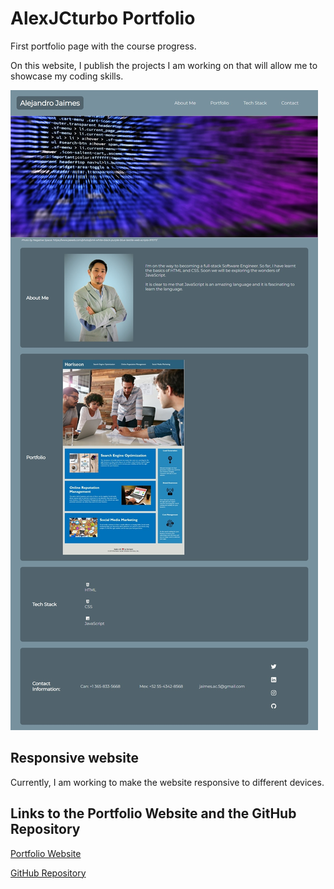 # AlexJCturbo Portfolio

First portfolio page with the course progress.

On this website, I publish the projects I am working on that will allow me to showcase my coding skills.

![Portfolio website](./assets/images/portfolio.jpg)

## Responsive website

Currently, I am working to make the website responsive to different devices.


## Links to the Portfolio Website and the GitHub Repository 

[Portfolio Website](https://alexjcturbo.github.io/portfolio/)

[GitHub Repository](https://github.com/AlexJCturbo/portfolio)